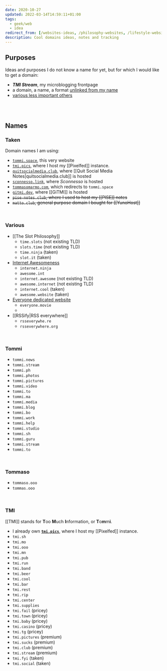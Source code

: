 ```yaml
---
date: 2020-10-27
updated: 2022-03-14T14:59:11+01:00
tags:
  - geek/web
  - idea
redirect_from: [/websites-ideas, /philosophy-websites, /lifestyle-websites, /websites-creation, /domain, /domain-names, /tld, /tlds]
description: Cool domains ideas, notes and tracking
---
```

[tommi.space]: https://tommi.space 'The virtual representation of Tommi’s mind'
[tommasomarmo.com]: https://tommasomarmo.com 'The virtual representation of Tommi’s mind'
[tmi.pics]: https://tmi.pics 'TMI Pics'
[quitsocialmedia.club]: https://quitsocialmedia.club 'Quit Social Media'
[sconnesso.link]: https://sconnesso.link 'Sconnesso'
[gitmi.dev]: https://gitmi.dev 'GiTMI'
## Purposes

Ideas and purposes I do not know a name for yet, but for which I would like to get a domain:
- **<cite>TMI Stream</cite>**, my microblogging frontpage
- a domain, a name, a format <u>unlinked from my name</u>
- [various less important others](#various)

<br>
<br>

## Names

### Taken

Domain names I am using:

- [`tommi.space`][tommi.space], this very website
- [`tmi.pics`][tmi.pics], where I host my [[Pixelfed]] instance.
- [`quitsocialmedia.club`][quitsocialmedia.club], where [[Quit Social Media Notes|quitsocialmedia.club]] is hosted
- [`sconnesso.link`][sconnesso.link], where <cite>Sconnesso</cite> is hosted
- [`tommasomarmo.com`][tommasomarmo.com], which redirects to `tommi.space`
- [`gitmi.dev`][gitmi.dev], where [[GiTMI]] is hosted
- ~~`pise-notes.club`, where I used to host my [[PISE]] notes~~
- ~~`matto.club`, general purpose domain I bought for [[YunoHost]]~~

<br>

### Various

- [[The Slot Philosophy]]
	- `time.slots` (not existing TLD)
	- `slots.time` (not existing TLD)
	- `time.ninja` (taken)
	- `slot.it` (taken)
- [Internet Awesomeness](/internet-awesomeness 'Awesome websites — tommi.space')
	- `internet.ninja`
	- `awesome.int`
	- `internet.awesome` (not existing TLD)
	- `awesome.internet` (not existing TLD)
	- `internet.cool` (taken)
	- `awesome.website` (taken)
- [Everyone dedicated website](/everyone 'Everyone short movie')
	- `everyone.movie`
	- 
- [[RSSify|RSS everywhere]]
	- `rsseverywhe.re`
	- `rsseverywhere.org`

<br>

### Tommi

- `tommi.news`
- `tommi.stream`
- `tommi.ph`
- `tommi.photos`
- `tommi.pictures`
- `tommi.video`
- `tommi.to`
- `tommi.ma`
- `tommi.media`
- `tommi.blog`
- `tommi.bo`
- `tommi.work`
- `tommi.help`
- `tommi.studio`
- `tommi.sh`
- `tommi.guru`
- `tommi.stream`
- `tommi.to`

<br>

### Tommaso

- `tommaso.ooo`
- `tommas.ooo`

<br>

### TMI

[[TMI]] stands for **T**oo **M**uch **I**nformation, or **T**o**m**m**i**.

- I already own [**`tmi.pics`**][tmi.pics], where I host my [[Pixelfed]] instance.
- `tmi.sh`
- `tmi.mo`
- `tmi.ooo`
- `tmi.mn`
- `tmi.pub`
- `tmi.run`
- `tmi.band`
- `tmi.beer`
- `tmi.cool`
- `tmi.bar`
- `tmi.rest`
- `tmi.rip`
- `tmi.center`
- `tmi.supplies`
- `tmi.fail` (pricey)
- `tmi.town` (pricey)
- `tmi.baby` (pricey)
- `tmi.casino` (pricey)
- `tmi.tg` (pricey)
- `tmi.pictures` (premium)
- `tmi.sucks` (premium)
- `tmi.club` (premium)
- `tmi.stream` (premium)
- `tmi.fyi` (taken)
- `tmi.social` (taken)
